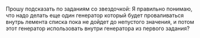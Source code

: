 Прошу подсказать по заданиям со звездочкой: 
Я правильно понимаю, что надо делать еще один генератор который будет проваливаться внутрь лемента списка пока не дойдет до непустого значения, и потом этот генератор использовать внутри генератора из первого задания?
